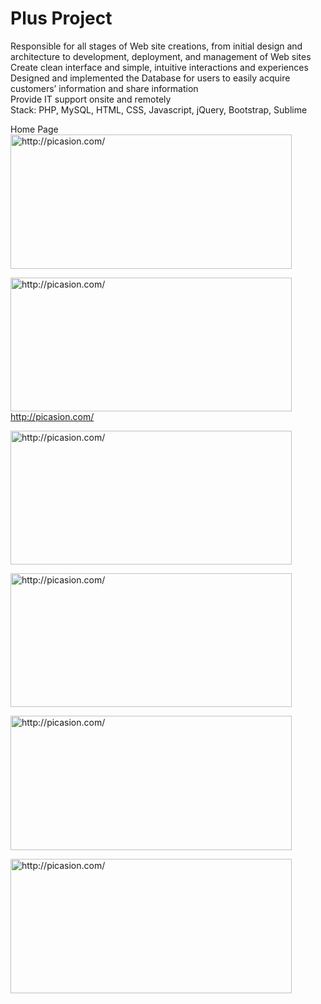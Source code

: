 # Plus Project
Responsible for all stages of Web site creations, from initial design and architecture to development, deployment, and management of Web sites</br>
Create clean interface and simple, intuitive interactions and experiences</br>
Designed and implemented the Database for users to easily acquire customers’ information and share information </br>
Provide IT support onsite and remotely</br>
Stack: PHP, MySQL, HTML, CSS, Javascript, jQuery, Bootstrap, Sublime</br>

Home Page
<a href="http://picasion.com/"><img src="http://i.picasion.com/pic81/9f3cd471a20377fd6c82ffe26f7cf00e.gif" width="450" height="215" border="0" alt="http://picasion.com/" /></a><br /><a href="http://picasion.com/"> </a>

<a href="http://picasion.com/"><img src="http://i.picasion.com/pic81/459bbe2e14e52a4e724523526951d459.gif" width="450" height="214" border="0" alt="http://picasion.com/" /></a><br /><a href="http://picasion.com/">http://picasion.com/</a>

<a href="http://picasion.com/"><img src="http://i.picasion.com/pic81/64dedc8332af9b69f23f78efb909f591.gif" width="450" height="214" border="0" alt="http://picasion.com/" /></a><br /><a href="http://picasion.com/"> </a>

<a href="http://picasion.com/"><img src="http://i.picasion.com/pic81/bdcb978dd44691a77a9586d3c10c6712.gif" width="450" height="214" border="0" alt="http://picasion.com/" /></a><br /><a href="http://picasion.com/"> </a>

<a href="http://picasion.com/"><img src="http://i.picasion.com/pic81/e22094154783a30d74b55c4b04c01367.gif" width="450" height="215" border="0" alt="http://picasion.com/" /></a><br /><a href="http://picasion.com/"></a>


<a href="http://picasion.com/"><img src="http://i.picasion.com/pic81/974e61b7307a529effc2a53d25a0cd4a.gif" width="450" height="215" border="0" alt="http://picasion.com/" /></a><br /><a href="http://picasion.com/"></a>
